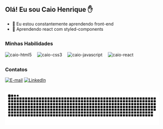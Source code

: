 ## Olá! Eu sou Caio Henrique ✋ 

- 🌱 Eu estou constantemente aprendendo front-end
- 📓 Aprendendo react com styled-components
  
##
 
 ### Minhas Habilidades
<div align = "left">
<img height="40" width="40" align ="center" alt="caio-html5" src="https://cdn.jsdelivr.net/gh/devicons/devicon@latest/icons/html5/html5-original.svg" />
  <img width="10" />
<img height="40" width="40" align ="center" alt="caio-css3" src="https://cdn.jsdelivr.net/gh/devicons/devicon@latest/icons/css3/css3-original.svg" />
  <img width="10" />
<img height="40" width="40" align ="center" alt="caio-javascript" src="https://cdn.jsdelivr.net/gh/devicons/devicon@latest/icons/javascript/javascript-original.svg">  
  <img width="10" />
<img height="40" width="40" align ="center" alt="caio-react" src="https://cdn.jsdelivr.net/gh/devicons/devicon@latest/icons/react/react-original.svg">  
    
</div>

##

 ### Contatos

[![E-mail](https://img.shields.io/badge/-Email-000?style=for-the-badge&logo=microsoft-outlook&logoColor=FF00F6&color:FFF)](mailto:caioenrique09125@gmail.com)
[![LinkedIn](https://img.shields.io/badge/-LinkedIn-000?style=for-the-badge&logo=linkedin&logoColor=FF00F6&color:FFF)](https://www.linkedin.com/in/caio-henrique-a2a5b1262/)

 ##

 <picture align="center">
  <source media="(prefers-color-scheme: dark)" srcset="https://raw.githubusercontent.com/CaioHennrique/CaioHennrique/output/github-contribution-grid-snake-dark.svg">
  <source media="(prefers-color-scheme: light)" srcset="https://raw.githubusercontent.com/CaioHennrique/CaioHennrique/output/github-contribution-grid-snake-dark.svg">
  <img align="center" alt="github contribution grid snake animation" src="https://raw.githubusercontent.com/mari4souza/mari4souza/output/github-contribution-grid-snake.svg">
</picture>


